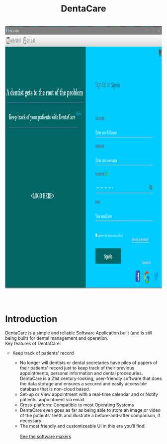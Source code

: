 <center> <h1> DentaCare <h1>
<img src="sc.PNG" alt="HTML5 Icon" style="width:1290px;height:845px;"> </center> <br> 
<h1> Introduction
</h1> 
DentaCare is a simple and reliable Software Application built (and is still being built) for dental management and operation. <br>
Key features of DentaCare:
<ul style="list-style-type:circle">
<li> Keep track of patients' record </li>
<ul style="list-style-type:circle"> <li> No longer will dentists or dental secretaries have piles of papers of their patients' record just to keep track of their previous appointments, personal information and dental proceduries. DentaCare is a 21st century-looking, user-friendly software that does the data storage and ensures a secured and easily accessible database that is non-cloud based. </li>
<li> Set-up or View appointment with a real-time calendar and or Notify patients' appointment via email. </li>
<li> Cross-platform: Compatible to most Operating Systems </li>
<li> DentaCare even goes as far as being able to store an image or video of the patients' teeth and illustrate a before-and-after comparison, if necessary. </li>
<li> The most friendly and customizeable UI in this era you'll find! </li> <br>
<a href= "https://www.facebook.com/groups/473984372933874/"> <u> See the software makers </u> </a>
